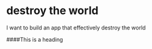 # destroy the world
I want to build an app that effectively destroy the world

####This is a heading
